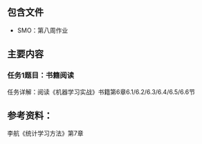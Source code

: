 ## 包含文件

- SMO：第八周作业

## 主要内容

### 任务1题目：书籍阅读

任务详解：阅读《机器学习实战》书籍第6章6.1/6.2/6.3/6.4/6.5/6.6节

## 参考资料：

李航《统计学习方法》第7章










